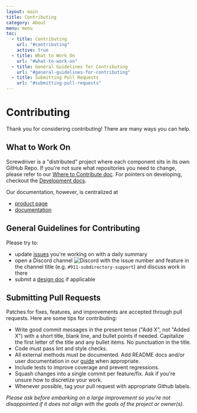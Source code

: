 ```yaml
---
layout: main
title: Contributing
category: About
menu: menu
toc:
  - title: Contributing
    url: "#contributing"
    active: true
  - title: What to Work On
    url: "#what-to-work-on"
  - title: General Guidelines for Contributing
    url: "#general-guidelines-for-contributing"
  - title: Submitting Pull Requests
    url: "#submitting-pull-requests"
---
```


Contributing
============

Thank you for considering contributing! There are many ways you can help.

What to Work On
---------------

Screwdriver is a "distributed" project where each component sits in its own GitHub Repo. If you're not sure what
repositories you need to change, please refer to our [Where to Contribute doc](./where-to-contribute).
For pointers on developing, checkout the [Development docs](./getting-started-developing).

Our documentation, however, is centralized at

- [product page]
- [documentation]

General Guidelines for Contributing
-----------------------------------

Please try to:

- update [issues](./issues) you're working on with a daily summary
- open a Discord channel
  ![Discord](https://img.shields.io/discord/1194147154760048730?style=for-the-badge&logo=discord&logoColor=white&label=Discord&labelColor=5865F2&link=https%3A%2F%2Fdiscord.com%2Fwidget%3Fid%3D1194147154760048730)
  with the issue number and feature in the channel title (e.g. `#911-subdirectory-support`) and discuss work in there
- submit a [design doc](https://github.com/QubitPi/screwdriver-cd-screwdriver/tree/master/design) if applicable

Submitting Pull Requests
------------------------

Patches for fixes, features, and improvements are accepted through pull requests. Here are some tips for contributing:

- Write good commit messages in the present tense ("Add X", not "Added X") with a short title, blank line, and bullet
  points if needed. Capitalize the first letter of the title and any bullet items. No punctuation in the title.
- Code must pass lint and style checks.
- All external methods must be documented. Add README docs and/or user documentation in our [guide][guide-repo] when
  appropriate.
- Include tests to improve coverage and prevent regressions.
- Squash changes into a single commit per feature/fix. Ask if you're unsure how to discretize your work.
- Whenever possible, tag your pull request with appropriate Github labels.

_Please ask before embarking on a large improvement so you're not disappointed if it does not align with the goals of
the project or owner(s)._

[documentation]: https://qubitpi.github.io/screwdriver-cd-guide/

[guide-repo]: https://github.com/screwdriver-cd/guide

[product page]: https://qubitpi.github.io/screwdriver-cd-homepage/
